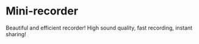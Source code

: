 # Mini-recorder
Beautiful and efficient recorder! High sound quality, fast recording, instant sharing!
